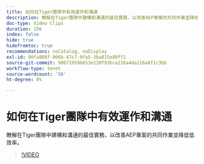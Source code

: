 ```yaml
---
title: 如何在Tiger團隊中有效運作和溝通
description: 瞭解在Tiger團隊中建構和溝通的最佳實務，以改善AEP專案的共同作業並降低低效率。
doc-type: Video Clips
duration: 156
index: false
hide: true
hidefromtoc: true
recommendations: noCatalog, noDisplay
exl-id: 90fa888f-006b-47c7-9fa5-3ba815e80ff1
source-git-commit: 90671959b653e120f93bca216a4da116a8f1c3bb
workflow-type: tm+mt
source-wordcount: '56'
ht-degree: 0%

---
```


# 如何在Tiger團隊中有效運作和溝通

瞭解在Tiger團隊中建構和溝通的最佳實務，以改善AEP專案的共同作業並降低低效率。

<!-- 62_S926_3442625_155_how-to-operate-and-communicate-effectively-in-tiger-teams -->
>[!VIDEO](https://video.tv.adobe.com/v/3460229/?learn=on&enablevpops=true&captions=chi_hant)
